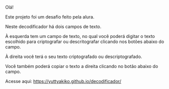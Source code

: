Olá!

Este projeto foi um desafio feito pela alura.

Neste decodificador há dois campos de texto.

À esquerda tem um campo de texto, no qual você poderá digitar o texto escolhido para criptografar ou descritografar clicando nos botões abaixo do campo.

À direita você terá o seu texto criptografado ou descriptografado.

Você também poderá copiar o texto a direita clicando no botão abaixo do campo.

Acesse aqui: https://yuttyakiko.github.io/decodificador/
